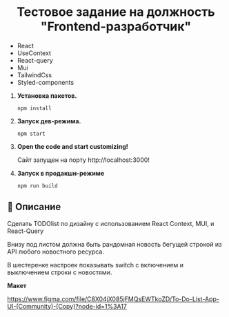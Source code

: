 <h1 align="center">
  Тестовое задание на должность "Frontend-разработчик"
</h1>

- React
- UseContext
- React-query
- Mui
- TailwindCss
- Styled-components

1.  **Установка пакетов.**

    ```
    npm install
    ```

2.  **Запуск дев-режима.**

     ```
    npm start
    ```

3.  **Open the code and start customizing!**

    Сайт запущен на порту http://localhost:3000!

4.  **Запуск в продакшн-режиме**

     ```
    npm run build
    ```
    
## 🚀 Описание

Сделать TODOlist по дизайну с использованием React Context, MUI, и React-Query

Внизу под листом должна быть рандомная новость бегущей строкой из API любого новостного ресурса.

В шестеренке настроек показывать switch с включением и выключением строки с новостями.

**Макет** 

https://www.figma.com/file/C8X04jX085jFMQsEWTkoZD/To-Do-List-App-UI-(Community)-(Copy)?node-id=1%3A17
